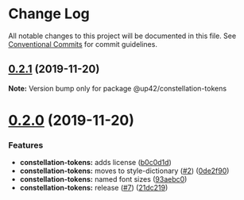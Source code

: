 # Change Log

All notable changes to this project will be documented in this file.
See [Conventional Commits](https://conventionalcommits.org) for commit guidelines.

## [0.2.1](https://github.com/up42/constellation-monorepo/compare/@up42/constellation-tokens@0.2.0...@up42/constellation-tokens@0.2.1) (2019-11-20)

**Note:** Version bump only for package @up42/constellation-tokens





# [0.2.0](https://github.com/up42/constellation-monorepo/compare/@up42/constellation-tokens@0.1.0...@up42/constellation-tokens@0.2.0) (2019-11-20)


### Features

* **constellation-tokens:** adds license ([b0c0d1d](https://github.com/up42/constellation-monorepo/commit/b0c0d1d6490c288c7326075faf3cf4d25ea9787e))
* **constellation-tokens:** moves to style-dictionary ([#2](https://github.com/up42/constellation-monorepo/issues/2)) ([0de2f90](https://github.com/up42/constellation-monorepo/commit/0de2f90701c4de7022b02b5eb7feadb3791b632d))
* **constellation-tokens:** named font sizes ([93aebc0](https://github.com/up42/constellation-monorepo/commit/93aebc0f051ff7847548d4439871afd177e46890))
* **constellation-tokens:** release ([#7](https://github.com/up42/constellation-monorepo/issues/7)) ([21dc219](https://github.com/up42/constellation-monorepo/commit/21dc219a405c0c433566fa73a129ec441eb38a77))

